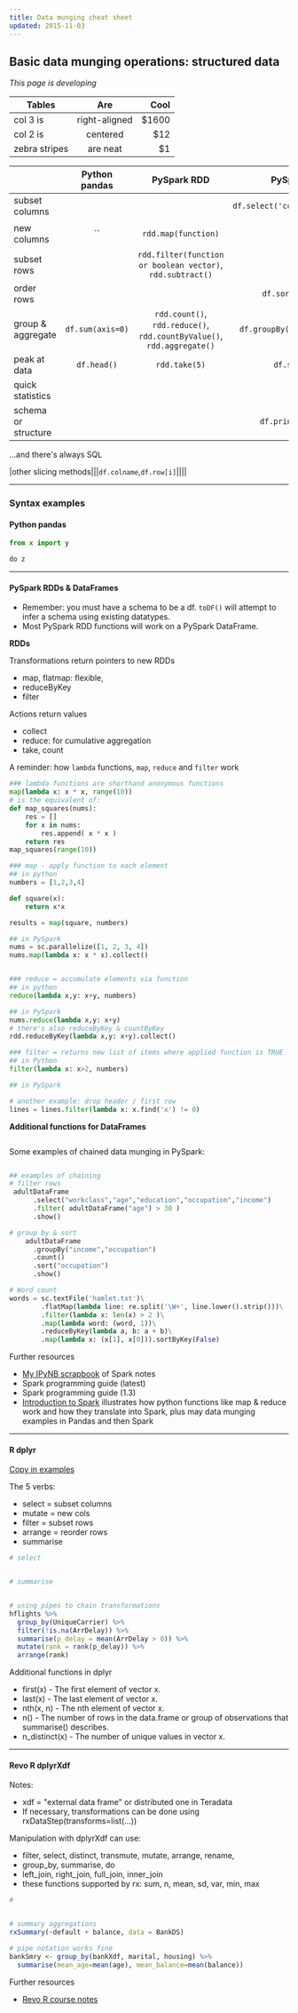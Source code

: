 ```yaml
---
title: Data munging cheat sheet
updated: 2015-11-03
---
```


## Basic data munging operations: structured data

_This page is developing_


| Tables        | Are           | Cool  |
| ------------- |:-------------:| -----:|
| col 3 is      | right-aligned | $1600 |
| col 2 is      | centered      |   $12 |
| zebra stripes | are neat      |    $1 |



| |Python pandas| PySpark RDD | PySpark DF | R dplyr | Revo R dplyrXdf|
|-|:-----------:|:-----------:|:----------:|:-------:|:--------------:|
|subset columns|||`df.select('col1','col2',...)`|`select(df, col1, col2, ...)`||
|new columns|``|`rdd.map(function)`||`mutate(df, col1=col2+col3, col4=col5^2,...)`||
|subset rows||`rdd.filter(function or boolean vector)`, `rdd.subtract()`||`filter`||
|order rows|||`df.sort('col1')`|`arrange`||
|group & aggregate|`df.sum(axis=0)`|`rdd.count()`, `rdd.reduce()`, `rdd.countByValue()`, `rdd.aggregate()`|`df.groupBy('col1','col2')`|`group_by(df, var1, var2,...) %>% summarise(col=func(var3), col2=func(var4),...)`|`rxSummary(formula,df)` <br> or <br> `group_by() %>% summarise()` |
|peak at data|`df.head()`|`rdd.take(5)`|`df.show(5)`|||
|quick statistics||||`summary()`|`rxGetVarInfo()`|
|schema or structure|||`df.printSchema()`||||
...and there's always SQL


|other slicing methods|||`df.colname`,`df.row[i]`||||


---

### Syntax examples

#### Python pandas

```python
from x import y

do z
```

---

#### PySpark RDDs & DataFrames

* Remember: you must have a schema to be a df. `toDF()` will attempt to infer a schema using existing datatypes.
* Most PySpark RDD functions will work on a PySpark DataFrame.

__RDDs__

Transformations return pointers to new RDDs

* map, flatmap: flexible,
* reduceByKey
* filter

Actions return values

* collect
* reduce: for cumulative aggregation
* take, count


A reminder: how `lambda` functions, `map`, `reduce` and `filter` work

```python
### lambda functions are shorthand anonymous functions
map(lambda x: x * x, range(10))
# is the equivalent of:
def map_squares(nums):
    res = []
    for x in nums:
        res.append( x * x )
    return res
map_squares(range(10))

### map - apply function to each element
## in python
numbers = [1,2,3,4]

def square(x):
    return x*x

results = map(square, numbers)

## in PySpark
nums = sc.parallelize([1, 2, 3, 4])
nums.map(lambda x: x * x).collect()


### reduce = accumulate elements via function
## in python
reduce(lambda x,y: x+y, numbers)

## in PySpark
nums.reduce(lambda x,y: x+y)
# there's also reduceByKey & countByKey
rdd.reduceByKey(lambda x,y: x+y).collect()

### filter = returns new list of items where applied function is TRUE
## in Python
filter(lambda x: x>2, numbers)

## in PySpark

# another example: drop header / first row
lines = lines.filter(lambda x: x.find('x') != 0)


```


__Additional functions for DataFrames__

```python


```


Some examples of chained data munging in PySpark:

```python

## examples of chaining
# filter rows
 adultDataFrame
      .select("workclass","age","education","occupation","income")
      .filter( adultDataFrame("age") > 30 )
      .show()

# group by & sort
    adultDataFrame
      .groupBy("income","occupation")
      .count()
      .sort("occupation")
      .show()

# Word count
words = sc.textFile('hamlet.txt')\
        .flatMap(lambda line: re.split('\W+', line.lower().strip()))\
        .filter(lambda x: len(x) > 2 )\
        .map(lambda word: (word, 1))\
        .reduceByKey(lambda a, b: a + b)\
        .map(lambda x: (x[1], x[0])).sortByKey(False)

```

Further resources

* [My IPyNB scrapbook](https://github.com/standarderror/Jupyter-Notebooks/blob/master/PySpark%20syntax%20notes.ipynb) of Spark notes
* Spark programming guide (latest)
* Spark programming guide (1.3)
* [Introduction to Spark](http://researchcomputing.github.io/meetup_spring_2014/python/spark.html) illustrates how python functions like map & reduce work and how they translate into Spark, plus may data munging examples in Pandas and then Spark


---

#### R dplyr

[Copy in examples](https://gist.github.com/standarderror/f7c2ae19fdbbb01b59ff#file-r-code-library-r)

The 5 verbs:

* select = subset columns
* mutate = new cols
* filter = subset rows
* arrange = reorder rows
* summarise


```r
# select


# summarise


# using pipes to chain transformations
hflights %>%
  group_by(UniqueCarrier) %>%
  filter(!is.na(ArrDelay)) %>%
  summarise(p_delay = mean(ArrDelay > 0)) %>%
  mutate(rank = rank(p_delay)) %>%
  arrange(rank)


```

Additional functions in dplyr

* first(x) - The first element of vector x.
* last(x) - The last element of vector x.
* nth(x, n) - The nth element of vector x.
* n() - The number of rows in the data.frame or group of observations that summarise() describes.
* n_distinct(x) - The number of unique values in vector x.

---

#### Revo R dplyrXdf

Notes:

* xdf = "external data frame" or distributed one in Teradata
* If necessary, transformations can be done using rxDataStep(transforms=list(...))

Manipulation with dplyrXdf can use:

* filter, select, distinct, transmute, mutate, arrange, rename,
* group_by, summarise, do
* left_join, right_join, full_join, inner_join
* these functions supported by rx: sum, n, mean, sd, var, min, max


```r
#


# summary aggregations
rxSummary(~default + balance, data = BankDS)

# pipe notation works fine
bankSmry <- group_by(bankXdf, marital, housing) %>%
  summarise(mean_age=mean(age), mean_balance=mean(balance))

```


Further resources

* [Revo R course notes](https://gist.github.com/standarderror/f7c2ae19fdbbb01b59ff#file-revo-r-training-r)
